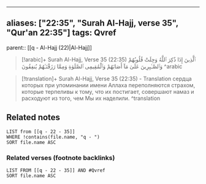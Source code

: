 
---
aliases: ["22:35", "Surah Al-Hajj, verse 35", "Qur'an 22:35"]
tags: Qvref
---

parent:: [[q - Al-Hajj (22)|Al-Hajj]]

> [!arabic]+ Surah Al-Hajj, Verse 35 (22:35)
> <span class="quran-arabic">ٱلَّذِينَ إِذَا ذُكِرَ ٱللَّهُ وَجِلَتْ قُلُوبُهُمْ وَٱلصَّـٰبِرِينَ عَلَىٰ مَآ أَصَابَهُمْ وَٱلْمُقِيمِى ٱلصَّلَوٰةِ وَمِمَّا رَزَقْنَـٰهُمْ يُنفِقُونَ</span>
^arabic

> [!translation]+ Surah Al-Hajj, Verse 35 (22:35) - Translation
> сердца которых при упоминании имени Аллаха переполняются страхом, которые терпеливы к тому, что их постигает, совершают намаз и расходуют из того, чем Мы их наделили.
^translation



## Related notes
```dataview
LIST from [[q - 22 - 35]]
WHERE !contains(file.name, "q - ")
SORT file.name ASC
```

### Related verses (footnote backlinks)
```dataview
LIST FROM [[q - 22 - 35]] AND #Qvref
SORT file.name ASC
```

